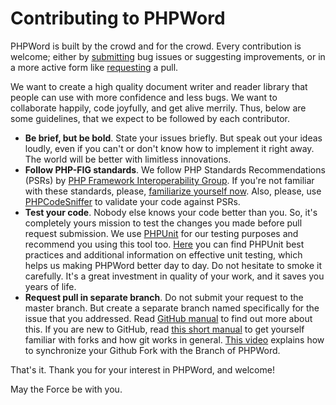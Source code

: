 # Contributing to PHPWord

PHPWord is built by the crowd and for the crowd. Every contribution is welcome; either by [submitting](https://github.com/PHPOffice/PHPWord/issues) bug issues or suggesting improvements, or in a more active form like [requesting](https://github.com/PHPOffice/PHPWord/pulls) a pull.

We want to create a high quality document writer and reader library that people can use with more confidence and less bugs. We want to collaborate happily, code joyfully, and get alive merrily. Thus, below are some guidelines, that we expect to be followed by each contributor.

- **Be brief, but be bold**. State your issues briefly. But speak out your ideas loudly, even if you can't or don't know how to implement it right away. The world will be better with limitless innovations.
- **Follow PHP-FIG standards**. We follow PHP Standards Recommendations (PSRs) by [PHP Framework Interoperability Group](http://www.php-fig.org/). If you're not familiar with these standards, please, [familiarize yourself now](https://github.com/php-fig/fig-standards). Also, please, use [PHPCodeSniffer](http://pear.php.net/package/PHP_CodeSniffer/) to validate your code against PSRs.
- **Test your code**. Nobody else knows your code better than you. So, it's completely yours mission to test the changes you made before pull request submission. We use [PHPUnit](https://phpunit.de/) for our testing purposes and recommend you using this tool too. [Here](https://phpunit.de/presentations.html) you can find PHPUnit best practices and additional information on effective unit testing, which helps us making PHPWord better day to day. Do not hesitate to smoke it carefully. It's a great investment in quality of your work, and it saves you years of life.
- **Request pull in separate branch**. Do not submit your request to the master branch. But create a separate branch named specifically for the issue that you addressed. Read [GitHub manual](https://help.github.com/articles/using-pull-requests) to find out more about this. If you are new to GitHub, read [this short manual](https://help.github.com/articles/fork-a-repo) to get yourself familiar with forks and how git works in general. [This video](http://www.youtube.com/watch?v=-zvHQXnBO6c) explains how to synchronize your Github Fork with the Branch of PHPWord.

That's it. Thank you for your interest in PHPWord, and welcome!

May the Force be with you.
